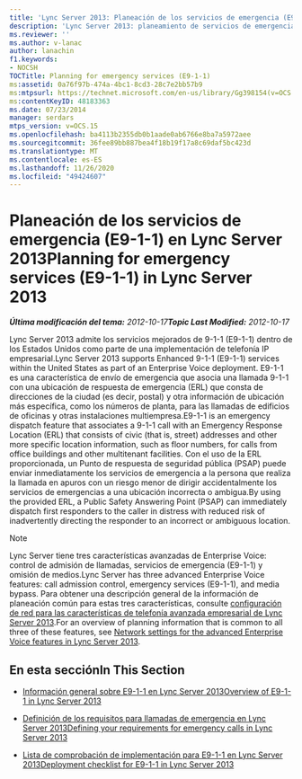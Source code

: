 ```yaml
---
title: 'Lync Server 2013: Planeación de los servicios de emergencia (E9-1-1)'
description: 'Lync Server 2013: planeamiento de servicios de emergencia (E9-1-1).'
ms.reviewer: ''
ms.author: v-lanac
author: lanachin
f1.keywords:
- NOCSH
TOCTitle: Planning for emergency services (E9-1-1)
ms:assetid: 0a76f97b-474a-4bc1-8cd3-28c7e2bb57b9
ms:mtpsurl: https://technet.microsoft.com/en-us/library/Gg398154(v=OCS.15)
ms:contentKeyID: 48183363
ms.date: 07/23/2014
manager: serdars
mtps_version: v=OCS.15
ms.openlocfilehash: ba4113b2355db0b1aade0ab6766e8ba7a5972aee
ms.sourcegitcommit: 36fee89bb887bea4f18b19f17a8c69daf5bc423d
ms.translationtype: MT
ms.contentlocale: es-ES
ms.lasthandoff: 11/26/2020
ms.locfileid: "49424607"
---
```

# <a name="planning-for-emergency-services-e9-1-1-in-lync-server-2013"></a><span data-ttu-id="9b12d-103">Planeación de los servicios de emergencia (E9-1-1) en Lync Server 2013</span><span class="sxs-lookup"><span data-stu-id="9b12d-103">Planning for emergency services (E9-1-1) in Lync Server 2013</span></span>

<div data-xmlns="http://www.w3.org/1999/xhtml">

<div class="topic" data-xmlns="http://www.w3.org/1999/xhtml" data-msxsl="urn:schemas-microsoft-com:xslt" data-cs="https://msdn.microsoft.com/">

<div data-asp="https://msdn2.microsoft.com/asp">



</div>

<div id="mainSection">

<div id="mainBody"><span data-ttu-id="9b12d-104">

<span> </span></span><span class="sxs-lookup"><span data-stu-id="9b12d-104">

<span> </span></span></span>

<span data-ttu-id="9b12d-105">_**Última modificación del tema:** 2012-10-17_</span><span class="sxs-lookup"><span data-stu-id="9b12d-105">_**Topic Last Modified:** 2012-10-17_</span></span>

<span data-ttu-id="9b12d-106">Lync Server 2013 admite los servicios mejorados de 9-1-1 (E9-1-1) dentro de los Estados Unidos como parte de una implementación de telefonía IP empresarial.</span><span class="sxs-lookup"><span data-stu-id="9b12d-106">Lync Server 2013 supports Enhanced 9-1-1 (E9-1-1) services within the United States as part of an Enterprise Voice deployment.</span></span> <span data-ttu-id="9b12d-107">E9-1-1 es una característica de envío de emergencia que asocia una llamada 9-1-1 con una ubicación de respuesta de emergencia (ERL) que consta de direcciones de la ciudad (es decir, postal) y otra información de ubicación más específica, como los números de planta, para las llamadas de edificios de oficinas y otras instalaciones multiempresa.</span><span class="sxs-lookup"><span data-stu-id="9b12d-107">E9-1-1 is an emergency dispatch feature that associates a 9-1-1 call with an Emergency Response Location (ERL) that consists of civic (that is, street) addresses and other more specific location information, such as floor numbers, for calls from office buildings and other multitenant facilities.</span></span> <span data-ttu-id="9b12d-108">Con el uso de la ERL proporcionada, un Punto de respuesta de seguridad pública (PSAP) puede enviar inmediatamente los servicios de emergencia a la persona que realiza la llamada en apuros con un riesgo menor de dirigir accidentalmente los servicios de emergencias a una ubicación incorrecta o ambigua.</span><span class="sxs-lookup"><span data-stu-id="9b12d-108">By using the provided ERL, a Public Safety Answering Point (PSAP) can immediately dispatch first responders to the caller in distress with reduced risk of inadvertently directing the responder to an incorrect or ambiguous location.</span></span>

<div>


> [!NOTE]  
> <span data-ttu-id="9b12d-109">Lync Server tiene tres características avanzadas de Enterprise Voice: control de admisión de llamadas, servicios de emergencia (E9-1-1) y omisión de medios.</span><span class="sxs-lookup"><span data-stu-id="9b12d-109">Lync Server has three advanced Enterprise Voice features: call admission control, emergency services (E9-1-1), and media bypass.</span></span> <span data-ttu-id="9b12d-110">Para obtener una descripción general de la información de planeación común para estas tres características, consulte <A href="lync-server-2013-network-settings-for-the-advanced-enterprise-voice-features.md">configuración de red para las características de telefonía avanzada empresarial de Lync Server 2013</A>.</span><span class="sxs-lookup"><span data-stu-id="9b12d-110">For an overview of planning information that is common to all three of these features, see <A href="lync-server-2013-network-settings-for-the-advanced-enterprise-voice-features.md">Network settings for the advanced Enterprise Voice features in Lync Server 2013</A>.</span></span>



</div>

<div>

## <a name="in-this-section"></a><span data-ttu-id="9b12d-111">En esta sección</span><span class="sxs-lookup"><span data-stu-id="9b12d-111">In This Section</span></span>

  - [<span data-ttu-id="9b12d-112">Información general sobre E9-1-1 en Lync Server 2013</span><span class="sxs-lookup"><span data-stu-id="9b12d-112">Overview of E9-1-1 in Lync Server 2013</span></span>](lync-server-2013-overview-of-e9-1-1.md)

  - [<span data-ttu-id="9b12d-113">Definición de los requisitos para llamadas de emergencia en Lync Server 2013</span><span class="sxs-lookup"><span data-stu-id="9b12d-113">Defining your requirements for emergency calls in Lync Server 2013</span></span>](lync-server-2013-defining-your-requirements-for-emergency-calls.md)

  - [<span data-ttu-id="9b12d-114">Lista de comprobación de implementación para E9-1-1 en Lync Server 2013</span><span class="sxs-lookup"><span data-stu-id="9b12d-114">Deployment checklist for E9-1-1 in Lync Server 2013</span></span>](lync-server-2013-deployment-checklist-for-e9-1-1.md)

<span data-ttu-id="9b12d-115"></div>

</div>

<span> </span>

</div>

</div>

</span><span class="sxs-lookup"><span data-stu-id="9b12d-115"></div>

</div>

<span> </span>

</div>

</div>

</span></span></div>

